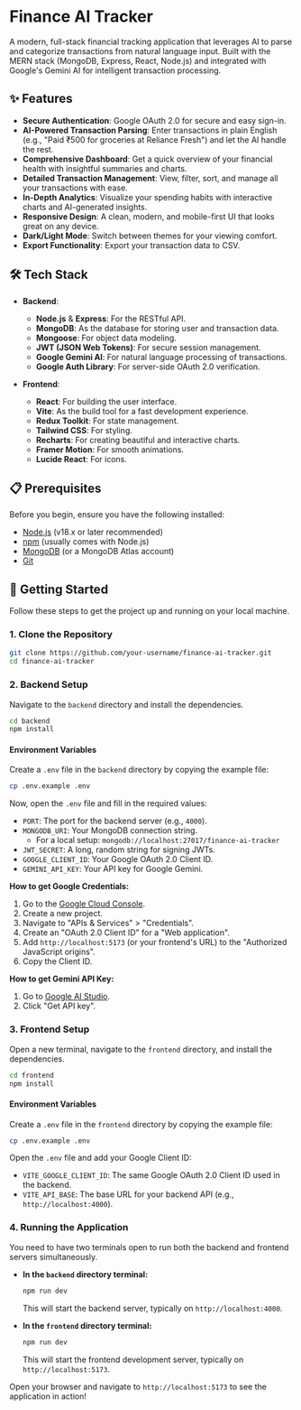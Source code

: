 # Finance AI Tracker

A modern, full-stack financial tracking application that leverages AI to parse and categorize transactions from natural language input. Built with the MERN stack (MongoDB, Express, React, Node.js) and integrated with Google's Gemini AI for intelligent transaction processing.

## ✨ Features

- **Secure Authentication**: Google OAuth 2.0 for secure and easy sign-in.
- **AI-Powered Transaction Parsing**: Enter transactions in plain English (e.g., "Paid ₹500 for groceries at Reliance Fresh") and let the AI handle the rest.
- **Comprehensive Dashboard**: Get a quick overview of your financial health with insightful summaries and charts.
- **Detailed Transaction Management**: View, filter, sort, and manage all your transactions with ease.
- **In-Depth Analytics**: Visualize your spending habits with interactive charts and AI-generated insights.
- **Responsive Design**: A clean, modern, and mobile-first UI that looks great on any device.
- **Dark/Light Mode**: Switch between themes for your viewing comfort.
- **Export Functionality**: Export your transaction data to CSV.

## 🛠️ Tech Stack

- **Backend**:
  - **Node.js** & **Express**: For the RESTful API.
  - **MongoDB**: As the database for storing user and transaction data.
  - **Mongoose**: For object data modeling.
  - **JWT (JSON Web Tokens)**: For secure session management.
  - **Google Gemini AI**: For natural language processing of transactions.
  - **Google Auth Library**: For server-side OAuth 2.0 verification.

- **Frontend**:
  - **React**: For building the user interface.
  - **Vite**: As the build tool for a fast development experience.
  - **Redux Toolkit**: For state management.
  - **Tailwind CSS**: For styling.
  - **Recharts**: For creating beautiful and interactive charts.
  - **Framer Motion**: For smooth animations.
  - **Lucide React**: For icons.

## 📋 Prerequisites

Before you begin, ensure you have the following installed:
- [Node.js](https://nodejs.org/) (v18.x or later recommended)
- [npm](https://www.npmjs.com/) (usually comes with Node.js)
- [MongoDB](https://www.mongodb.com/try/download/community) (or a MongoDB Atlas account)
- [Git](https://git-scm.com/)

## 🚀 Getting Started

Follow these steps to get the project up and running on your local machine.

### 1. Clone the Repository

```bash
git clone https://github.com/your-username/finance-ai-tracker.git
cd finance-ai-tracker
```

### 2. Backend Setup

Navigate to the `backend` directory and install the dependencies.

```bash
cd backend
npm install
```

#### Environment Variables

Create a `.env` file in the `backend` directory by copying the example file:

```bash
cp .env.example .env
```

Now, open the `.env` file and fill in the required values:

- `PORT`: The port for the backend server (e.g., `4000`).
- `MONGODB_URI`: Your MongoDB connection string.
  - For a local setup: `mongodb://localhost:27017/finance-ai-tracker`
- `JWT_SECRET`: A long, random string for signing JWTs.
- `GOOGLE_CLIENT_ID`: Your Google OAuth 2.0 Client ID.
- `GEMINI_API_KEY`: Your API key for Google Gemini.

**How to get Google Credentials:**
1. Go to the [Google Cloud Console](https://console.cloud.google.com/).
2. Create a new project.
3. Navigate to "APIs & Services" > "Credentials".
4. Create an "OAuth 2.0 Client ID" for a "Web application".
5. Add `http://localhost:5173` (or your frontend's URL) to the "Authorized JavaScript origins".
6. Copy the Client ID.

**How to get Gemini API Key:**
1. Go to [Google AI Studio](https://aistudio.google.com/).
2. Click "Get API key".

### 3. Frontend Setup

Open a new terminal, navigate to the `frontend` directory, and install the dependencies.

```bash
cd frontend
npm install
```

#### Environment Variables

Create a `.env` file in the `frontend` directory by copying the example file:

```bash
cp .env.example .env
```

Open the `.env` file and add your Google Client ID:

- `VITE_GOOGLE_CLIENT_ID`: The same Google OAuth 2.0 Client ID used in the backend.
- `VITE_API_BASE`: The base URL for your backend API (e.g., `http://localhost:4000`).

### 4. Running the Application

You need to have two terminals open to run both the backend and frontend servers simultaneously.

- **In the `backend` directory terminal:**

  ```bash
  npm run dev
  ```
  This will start the backend server, typically on `http://localhost:4000`.

- **In the `frontend` directory terminal:**

  ```bash
  npm run dev
  ```
  This will start the frontend development server, typically on `http://localhost:5173`.

Open your browser and navigate to `http://localhost:5173` to see the application in action!

